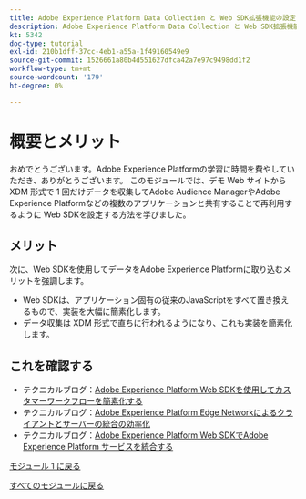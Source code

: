 ```yaml
---
title: Adobe Experience Platform Data Collection と Web SDK拡張機能の設定 – 概要
description: Adobe Experience Platform Data Collection と Web SDK拡張機能の設定 – 概要
kt: 5342
doc-type: tutorial
exl-id: 210b1dff-37cc-4eb1-a55a-1f49160549e9
source-git-commit: 1526661a80b4d551627dfca42a7e97c9498dd1f2
workflow-type: tm+mt
source-wordcount: '179'
ht-degree: 0%

---
```


# 概要とメリット

おめでとうございます。Adobe Experience Platformの学習に時間を費やしていただき、ありがとうございます。
このモジュールでは、デモ Web サイトから XDM 形式で 1 回だけデータを収集してAdobe Audience ManagerやAdobe Experience Platformなどの複数のアプリケーションと共有することで再利用するように Web SDKを設定する方法を学びました。

## メリット

次に、Web SDKを使用してデータをAdobe Experience Platformに取り込むメリットを強調します。

- Web SDKは、アプリケーション固有の従来のJavaScriptをすべて置き換えるもので、実装を大幅に簡素化します。
- データ収集は XDM 形式で直ちに行われるようになり、これも実装を簡素化します。

## これを確認する

- テクニカルブログ：[Adobe Experience Platform Web SDKを使用してカスタマーワークフローを簡素化する ](https://medium.com/adobetech/simplifying-customer-workflows-with-adobe-experience-platform-web-sdk-4e54fe134f4a)
- テクニカルブログ：[Adobe Experience Platform Edge Networkによるクライアントとサーバーの統合の効率化 ](https://medium.com/adobetech/streamlining-client-server-integrations-with-adobe-experience-platform-experience-edge-1caaef887172)
- テクニカルブログ：[Adobe Experience Platform Web SDKでAdobe Experience Platform サービスを統合する ](https://medium.com/adobetech/unify-your-adobe-experience-platform-services-with-adobe-experience-platform-web-sdk-75cf6851a9fc)

[モジュール 1 に戻る](./data-ingestion-launch-web-sdk.md)

[すべてのモジュールに戻る](../../../overview.md)
